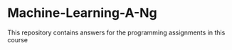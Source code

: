 # Machine-Learning-A-Ng
This repository contains answers for the programming assignments in this course
